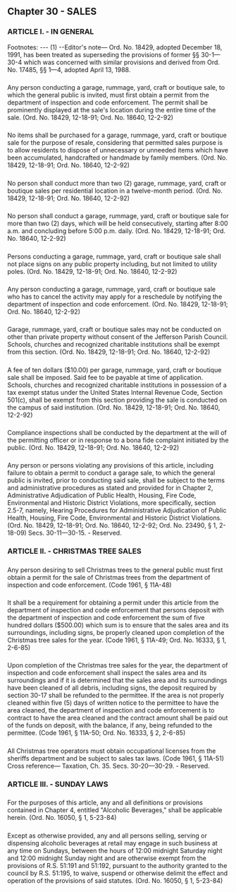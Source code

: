 ## Chapter 30 - SALES
### ARTICLE I. - IN GENERAL
Footnotes:
--- (1) --Editor's note— Ord. No. 18429, adopted December 18, 1991, has been treated as superseding the provisions of
former §§ 30-1—30-4 which was concerned with similar provisions and derived from Ord. No. 17485, §§ 1—4,
adopted April 13, 1988.
#####   

Any person conducting a garage, rummage, yard, craft or boutique sale, to which the general public is invited,
must first obtain a permit from the department of inspection and code enforcement.
The permit shall be prominently displayed at the sale's location during the entire time of the sale.
(Ord. No. 18429, 12-18-91; Ord. No. 18640, 12-2-92)
#####   

No items shall be purchased for a garage, rummage, yard, craft or boutique sale for the purpose of resale,
considering that permitted sales purpose is to allow residents to dispose of unnecessary or unneeded items which
have been accumulated, handcrafted or handmade by family members.
(Ord. No. 18429, 12-18-91; Ord. No. 18640, 12-2-92)
#####   

No person shall conduct more than two (2) garage, rummage, yard, craft or boutique sales per residential
location in a twelve-month period.
(Ord. No. 18429, 12-18-91; Ord. No. 18640, 12-2-92)
#####   


No person shall conduct a garage, rummage, yard, craft or boutique sale for more than two (2) days, which will
be held consecutively, starting after 8:00 a.m. and concluding before 5:00 p.m. daily.
(Ord. No. 18429, 12-18-91; Ord. No. 18640, 12-2-92)
#####   

Persons conducting a garage, rummage, yard, craft or boutique sale shall not place signs on any public property
including, but not limited to utility poles.
(Ord. No. 18429, 12-18-91; Ord. No. 18640, 12-2-92)
#####   

Any person conducting a garage, rummage, yard, craft or boutique sale who has to cancel the activity may apply
for a reschedule by notifying the department of inspection and code enforcement.
(Ord. No. 18429, 12-18-91; Ord. No. 18640, 12-2-92)
#####   

Garage, rummage, yard, craft or boutique sales may not be conducted on other than private property without
consent of the Jefferson Parish Council.
Schools, churches and recognized charitable institutions shall be exempt from this section.
(Ord. No. 18429, 12-18-91; Ord. No. 18640, 12-2-92)
#####   

A fee of ten dollars ($10.00) per garage, rummage, yard, craft or boutique sale shall be imposed. Said fee to be
payable at time of application.
Schools, churches and recognized charitable institutions in possession of a tax exempt status under the United
States Internal Revenue Code, Section 501(c), shall be exempt from this section providing the sale is conducted
on the campus of said institution.
(Ord. No. 18429, 12-18-91; Ord. No. 18640, 12-2-92)
#####   

Compliance inspections shall be conducted by the department at the will of the permitting officer or in response
to a bona fide complaint initiated by the public.
(Ord. No. 18429, 12-18-91; Ord. No. 18640, 12-2-92)
#####   

Any person or persons violating any provisions of this article, including failure to obtain a permit to conduct a
garage sale, to which the general public is invited, prior to conducting said sale, shall be subject to the terms and
administrative procedures as stated and provided for in Chapter 2, Administrative Adjudication of Public Health,
Housing, Fire Code, Environmental and Historic District Violations, more specifically, section 2.5-7, namely,
Hearing Procedures for Administrative Adjudication of Public Health, Housing, Fire Code, Environmental and
Historic District Violations.
(Ord. No. 18429, 12-18-91; Ord. No. 18640, 12-2-92; Ord. No. 23490, § 1, 2-18-09)
Secs. 30-11—30-15. - Reserved.
### ARTICLE II. - CHRISTMAS TREE SALES
#####   

Any person desiring to sell Christmas trees to the general public must first obtain a permit for the sale of
Christmas trees from the department of inspection and code enforcement.
(Code 1961, § 11A-48)
#####   

It shall be a requirement for obtaining a permit under this article from the department of inspection and code
enforcement that persons deposit with the department of inspection and code enforcement the sum of five
hundred dollars ($500.00) which sum is to ensure that the sales area and its surroundings, including signs, be
properly cleaned upon completion of the Christmas tree sales for the year.
(Code 1961, § 11A-49; Ord. No. 16333, § 1, 2-6-85)
#####   

Upon completion of the Christmas tree sales for the year, the department of inspection and code enforcement
shall inspect the sales area and its surroundings and if it is determined that the sales area and its surroundings
have been cleaned of all debris, including signs, the deposit required by section 30-17 shall be refunded to the
permittee. If the area is not properly cleaned within five (5) days of written notice to the permittee to have the
area cleaned, the department of inspection and code enforcement is to contract to have the area cleaned and the
contract amount shall be paid out of the funds on deposit, with the balance, if any, being refunded to the
permittee.
(Code 1961, § 11A-50; Ord. No. 16333, § 2, 2-6-85)
#####   

All Christmas tree operators must obtain occupational licenses from the sheriffs department and be subject to
sales tax laws.
(Code 1961, § 11A-51)
Cross reference— Taxation, Ch. 35.
Secs. 30-20—30-29. - Reserved.
### ARTICLE III. - SUNDAY LAWS
#####   

For the purposes of this article, any and all definitions or provisions contained in Chapter 4, entitled "Alcoholic
Beverages," shall be applicable herein.
(Ord. No. 16050, § 1, 5-23-84)
#####   

Except as otherwise provided, any and all persons selling, serving or dispensing alcoholic beverages at retail
may engage in such business at any time on Sundays, between the hours of 12:00 midnight Saturday night and
12:00 midnight Sunday night and are otherwise exempt from the provisions of R.S. 51:191 and 51:192, pursuant
to the authority granted to the council by R.S. 51:195, to waive, suspend or otherwise delimit the effect and
operation of the provisions of said statutes.
(Ord. No. 16050, § 1, 5-23-84)
